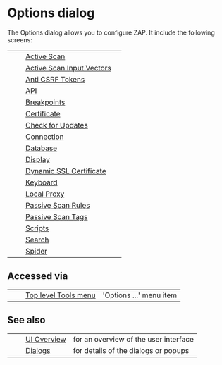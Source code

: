 # Options dialog #

The Options dialog allows you to configure ZAP.
It include the following screens:

<table> 
 <tbody>
  <tr>
   <td>&nbsp;&nbsp;&nbsp;&nbsp;</td>
   <td><a href="HelpUiDialogsOptionsAscan" rel="nofollow">Active Scan</a></td>
   <td></td>
  </tr> 
  <tr>
   <td>&nbsp;&nbsp;&nbsp;&nbsp;</td>
   <td><a href="HelpUiDialogsOptionsAscaninput" rel="nofollow">Active Scan Input Vectors</a></td>
   <td></td>
  </tr> 
  <tr>
   <td>&nbsp;&nbsp;&nbsp;&nbsp;</td>
   <td><a href="HelpUiDialogsOptionsAnticsrf" rel="nofollow">Anti CSRF Tokens</a></td>
   <td></td>
  </tr> 
  <tr>
   <td>&nbsp;&nbsp;&nbsp;&nbsp;</td>
   <td><a href="HelpUiDialogsOptionsApi" rel="nofollow">API</a></td>
   <td></td>
  </tr> 
  <tr>
   <td>&nbsp;&nbsp;&nbsp;&nbsp;</td>
   <td><a href="HelpUiDialogsOptionsBreakpoints" rel="nofollow">Breakpoints</a></td>
   <td></td>
  </tr> 
  <tr>
   <td>&nbsp;&nbsp;&nbsp;&nbsp;</td>
   <td><a href="HelpUiDialogsOptionsCertificate" rel="nofollow">Certificate</a></td>
   <td></td>
  </tr> 
  <tr>
   <td>&nbsp;&nbsp;&nbsp;&nbsp;</td>
   <td><a href="HelpUiDialogsOptionsCheckforupdates" rel="nofollow">Check for Updates</a></td>
   <td></td>
  </tr> 
  <tr>
   <td>&nbsp;&nbsp;&nbsp;&nbsp;</td>
   <td><a href="HelpUiDialogsOptionsConnection" rel="nofollow">Connection</a></td>
   <td></td>
  </tr> 
  <tr>
   <td>&nbsp;&nbsp;&nbsp;&nbsp;</td>
   <td><a href="HelpUiDialogsOptionsDatabase" rel="nofollow">Database</a></td>
   <td></td>
  </tr> 
  <tr>
   <td>&nbsp;&nbsp;&nbsp;&nbsp;</td>
   <td><a href="HelpUiDialogsOptionsView" rel="nofollow">Display</a></td>
   <td></td>
  </tr> 
  <tr>
   <td>&nbsp;&nbsp;&nbsp;&nbsp;</td>
   <td><a href="HelpUiDialogsOptionsDynsslcert" rel="nofollow">Dynamic SSL Certificate</a></td>
   <td></td>
  </tr> 
  <tr>
   <td>&nbsp;&nbsp;&nbsp;&nbsp;</td>
   <td><a href="HelpUiDialogsOptionsKeyboard" rel="nofollow">Keyboard</a></td>
   <td></td>
  </tr> 
  <tr>
   <td>&nbsp;&nbsp;&nbsp;&nbsp;</td>
   <td><a href="HelpUiDialogsOptionsLocalproxy" rel="nofollow">Local Proxy</a></td>
   <td></td>
  </tr> 
  <tr>
   <td>&nbsp;&nbsp;&nbsp;&nbsp;</td>
   <td><a href="HelpUiDialogsOptionsPscanrules" rel="nofollow">Passive Scan Rules</a></td>
   <td></td>
  </tr> 
  <tr>
   <td>&nbsp;&nbsp;&nbsp;&nbsp;</td>
   <td><a href="HelpUiDialogsOptionsPscan" rel="nofollow">Passive Scan Tags</a></td>
   <td></td>
  </tr> 
  <tr>
   <td>&nbsp;&nbsp;&nbsp;&nbsp;</td>
   <td><a href="HelpUiDialogsOptionsScript" rel="nofollow">Scripts</a></td>
   <td></td>
  </tr> 
  <tr>
   <td>&nbsp;&nbsp;&nbsp;&nbsp;</td>
   <td><a href="HelpUiDialogsOptionsSearch" rel="nofollow">Search</a></td>
   <td></td>
  </tr> 
  <tr>
   <td>&nbsp;&nbsp;&nbsp;&nbsp;</td>
   <td><a href="HelpUiDialogsOptionsSpider" rel="nofollow">Spider</a></td>
   <td></td>
  </tr> 
 </tbody>
</table>

## Accessed via ##

<table> 
 <tbody>
  <tr>
   <td>&nbsp;&nbsp;&nbsp;&nbsp;</td>
   <td> <a href="HelpUiTlmenuTools" rel="nofollow">Top level Tools menu</a></td>
   <td>'Options ...' menu item</td>
  </tr> 
 </tbody>
</table>

## See also ##

<table> 
 <tbody>
  <tr>
   <td>&nbsp;&nbsp;&nbsp;&nbsp;</td>
   <td> <a href="HelpUiOverview" rel="nofollow">UI Overview</a></td>
   <td>for an overview of the user interface</td>
  </tr> 
  <tr>
   <td>&nbsp;&nbsp;&nbsp;&nbsp;</td>
   <td> <a href="HelpUiDialogsDialogs" rel="nofollow">Dialogs</a></td>
   <td>for details of the dialogs or popups </td>
  </tr> 
 </tbody>
</table>